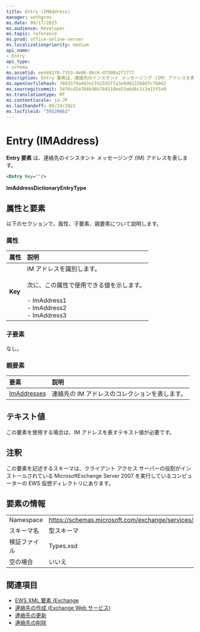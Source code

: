 ```yaml
---
title: Entry (IMAddress)
manager: sethgros
ms.date: 09/17/2015
ms.audience: Developer
ms.topic: reference
ms.prod: office-online-server
ms.localizationpriority: medium
api_name:
- Entry
api_type:
- schema
ms.assetid: ee444170-7353-4e86-86c6-d7300a2f1777
description: Entry 要素は、連絡先のインスタント メッセージング (IM) アドレスを表します。
ms.openlocfilehash: 76025f9ad47e1f62555f7a3e9d0222b86fc7b042
ms.sourcegitcommit: 54f6cd5a704b36b76d110ee53a6d6c1c3e15f5a9
ms.translationtype: MT
ms.contentlocale: ja-JP
ms.lasthandoff: 09/24/2021
ms.locfileid: "59520662"
---
```

# <a name="entry-imaddress"></a>Entry (IMAddress)

**Entry 要素** は、連絡先のインスタント メッセージング (IM) アドレスを表します。 
  
```xml
<Entry Key=""/>
```

 **ImAddressDictionaryEntryType**
## <a name="attributes-and-elements"></a>属性と要素

以下のセクションで、属性、子要素、親要素について説明します。
  
### <a name="attributes"></a>属性

|**属性**|**説明**|
|:-----|:-----|
|**Key** <br/> | IM アドレスを識別します。<br/><br/>次に、この属性で使用できる値を示します。<br/><br/>- ImAddress1  <br/>- ImAddress2  <br/>- ImAddress3  <br/> |
   
### <a name="child-elements"></a>子要素

なし。
  
### <a name="parent-elements"></a>親要素

|**要素**|**説明**|
|:-----|:-----|
|[ImAddresses](imaddresses.md) <br/> |連絡先の IM アドレスのコレクションを表します。  <br/> |
   
## <a name="text-value"></a>テキスト値

この要素を使用する場合は、IM アドレスを表すテキスト値が必要です。
  
## <a name="remarks"></a>注釈

この要素を記述するスキーマは、クライアント アクセス サーバーの役割がインストールされている MicrosoftExchange Server 2007 を実行しているコンピューターの EWS 仮想ディレクトリにあります。
  
## <a name="element-information"></a>要素の情報

|||
|:-----|:-----|
|Namespace  <br/> |https://schemas.microsoft.com/exchange/services/2006/types  <br/> |
|スキーマ名  <br/> |型スキーマ  <br/> |
|検証ファイル  <br/> |Types.xsd  <br/> |
|空の場合  <br/> |いいえ  <br/> |
   
## <a name="see-also"></a>関連項目

- [EWS XML 要素 (Exchange](ews-xml-elements-in-exchange.md)
- [連絡先の作成 (Exchange Web サービス)](https://msdn.microsoft.com/library/4845917e-70d1-481c-bbd7-011ec6571789%28Office.15%29.aspx)  
- [連絡先の更新](https://msdn.microsoft.com/library/9a865953-b94a-4229-b632-2dee433314be%28Office.15%29.aspx)  
- [連絡先の削除](https://msdn.microsoft.com/library/fcc3dc84-cd3e-455e-a1a7-ae6921c9b588%28Office.15%29.aspx)

